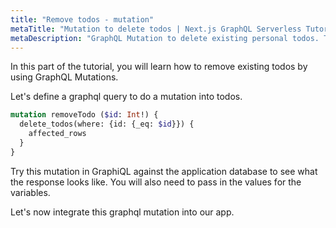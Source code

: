 ```yaml
---
title: "Remove todos - mutation"
metaTitle: "Mutation to delete todos | Next.js GraphQL Serverless Tutorial"
metaDescription: "GraphQL Mutation to delete existing personal todos. Try the mutation in GraphiQL, passing the Authorization token to delete a todo"
---
```


In this part of the tutorial, you will learn how to remove existing todos by using GraphQL Mutations.

Let's define a graphql query to do a mutation into todos.

```graphql
mutation removeTodo ($id: Int!) {
  delete_todos(where: {id: {_eq: $id}}) {
    affected_rows
  }
}
```

Try this mutation in GraphiQL against the application database to see what the response looks like. You will also need to pass in the values for the variables.

Let's now integrate this graphql mutation into our app.